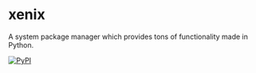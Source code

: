 # xenix

A system package manager which provides tons of functionality made in Python.

[![PyPI](https://img.shields.io/pypi/v/xenix.svg)](https://pypi.org/project/zenix/)
